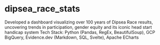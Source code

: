 # dipsea_race_stats
Developed a dashboard visualizing over 100 years of Dipsea Race results, uncovering trends in participation, gender equity and its
iconic head start handicap system
Tech Stack: Python (Pandas, RegEx, BeautifulSoup), GCP BigQuery, Evidence.dev (Markdown, SQL, Svelte), Apache ECharts
